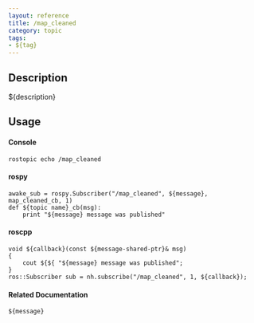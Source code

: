 ```yaml
---
layout: reference
title: /map_cleaned
category: topic
tags: 
- ${tag}
---
```


## Description
${description}

## Usage
#### Console
```
rostopic echo /map_cleaned
```

#### rospy
```
awake_sub = rospy.Subscriber("/map_cleaned", ${message}, map_cleaned_cb, 1)
def ${topic name}_cb(msg):
    print "${message} message was published"
```

#### roscpp
```
void ${callback}(const ${message-shared-ptr}& msg)
{
    cout ${${ "${message} message was published";
}
ros::Subscriber sub = nh.subscribe("/map_cleaned", 1, ${callback});
```

#### Related Documentation
``${message}``  